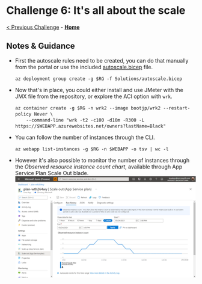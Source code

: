 # Challenge 6: It's all about the scale

[< Previous Challenge](./solution-05.md) - **[Home](../README.md)**

## Notes & Guidance

- First the autoscale rules need to be created, you can do that manually from the portal or use the included [autoscale.bicep](./Solutions/autoscale.bicep) file.

    ```shell
    az deployment group create -g $RG -f Solutions/autoscale.bicep
    ```

- Now that's in place, you could either install and use JMeter with the JMX file from the repository, or explore the ACI option with `wrk`.

    ```shell
    az container create -g $RG -n wrk2 --image bootjp/wrk2 --restart-policy Never \
        --command-line "wrk -t2 -c100 -d10m -R300 -L https://$WEBAPP.azurewebsites.net/owners?lastName=Black"
    ```

- You can follow the number of instances through the CLI.

    ```shell
    az webapp list-instances -g $RG -n $WEBAPP -o tsv | wc -l
    ```

- However it's also possible to monitor the number of instances through the _Observed resource instance count chart_, available through App Service Plan Scale Out blade.
    ![Instances](./images/autoscale-instances.png)

